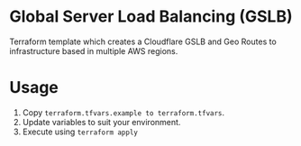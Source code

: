 # Global Server Load Balancing (GSLB)

Terraform template which creates a Cloudflare GSLB and Geo Routes to infrastructure based in multiple AWS regions.

# Usage

1. Copy `terraform.tfvars.example to terraform.tfvars`.
2. Update variables to suit your environment.
3. Execute using `terraform apply`